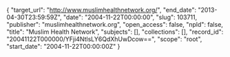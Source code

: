{
  "target_url": "http://www.muslimhealthnetwork.org/", 
  "end_date": "2013-04-30T23:59:59Z", 
  "date": "2004-11-22T00:00:00", 
  "slug": 103711, 
  "publisher": "muslimhealthnetwork.org", 
  "open_access": false, 
  "npld": false, 
  "title": "Muslim Health Network", 
  "subjects": [], 
  "collections": [], 
  "record_id": "20041122T000000/YFji4NtlsLY6QdXhUwDcow==", 
  "scope": "root", 
  "start_date": "2004-11-22T00:00:00Z"
}

